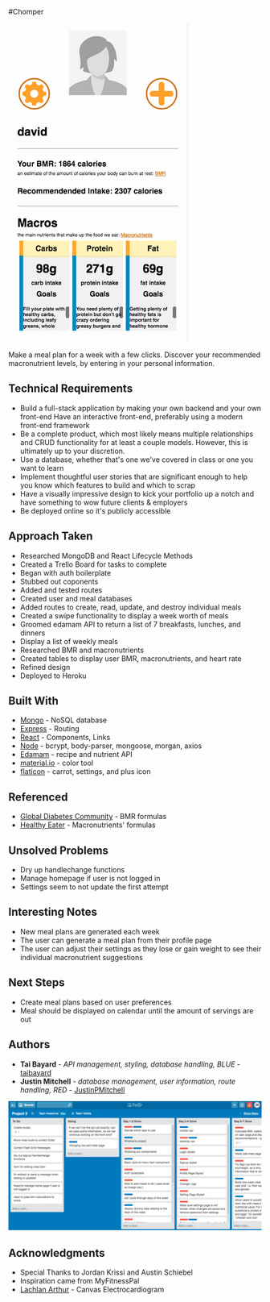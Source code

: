#Chomper

![picture](./client/src/images/chomper-profile.png)

Make a meal plan for a week with a few clicks.  Discover your recommended macronutrient levels, by entering in your personal information.

## Technical Requirements

* Build a full-stack application by making your own backend and your own front-end
Have an interactive front-end, preferably using a modern front-end framework
* Be a complete product, which most likely means multiple relationships and CRUD functionality for at least a couple models. However, this is ultimately up to your discretion.
* Use a database, whether that's one we've covered in class or one you want to learn
* Implement thoughtful user stories that are significant enough to help you know which features to build and which to scrap
* Have a visually impressive design to kick your portfolio up a notch and have something to wow future clients & employers
* Be deployed online so it's publicly accessible

## Approach Taken

* Researched MongoDB and React Lifecycle Methods
* Created a Trello Board for tasks to complete
* Began with auth boilerplate
* Stubbed out coponents
* Added and tested routes
* Created user and meal databases
* Added routes to create, read, update, and destroy individual meals
* Created a swipe functionality to display a week worth of meals
* Groomed edamam API to return a list of 7 breakfasts, lunches, and dinners
* Display a list of weekly meals
* Researched BMR and macronutrients
* Created tables to display user BMR, macronutrients, and heart rate
* Refined design
* Deployed to Heroku

## Built With

* [Mongo](https://www.mongodb.com) - NoSQL database
* [Express](https://expressjs.com/) - Routing
* [React](https://reactjs.org/) - Components, Links
* [Node](https://nodejs.org/en/) - bcrypt, body-parser, mongoose, morgan, axios
* [Edamam](https://developer.edamam.com/) - recipe and nutrient API
* [material.io](https://material.io/color/#!/?view.left=0&view.right=0&primary.color=64B5F6&secondary.color=FFA000&secondary.text.color=EEEEEE&primary.text.color=424242) - color tool
* [flaticon](https://www.flaticon.com/free-icon/settings-work-tool_70367) - carrot, settings, and plus icon

## Referenced

* [Global Diabetes Community](https://www.diabetes.co.uk/bmr-calculator.html) - BMR formulas
* [Healthy Eater](https://healthyeater.com/how-to-calculate-your-macros) - Macronutrients' formulas

## Unsolved Problems

* Dry up handlechange functions
* Manage homepage if user is not logged in
* Settings seem to not update the first attempt

## Interesting Notes

* New meal plans are generated each week
* The user can generate a meal plan from their profile page
* The user can adjust their settings as they lose or gain weight to see their individual macronutrient suggestions

## Next Steps

* Create meal plans based on user preferences
* Meal should be displayed on calendar until the amount of servings are out

## Authors

* **Tai Bayard** - *API management, styling, database handling, BLUE* - [taibayard](https://github.com/taibayard)
* **Justin Mitchell** - *database management, user information, route handling, RED* - [JustinPMitchell](https://github.com/JustinPMitchell)

![picture](./client/src/images/trello.png)

## Acknowledgments

* Special Thanks to Jordan Krissi and Austin Schiebel
* Inspiration came from MyFitnessPal
* [Lachlan Arthur](http://jsfiddle.net/lachlan/YcVEA/) - Canvas Electrocardiogram
